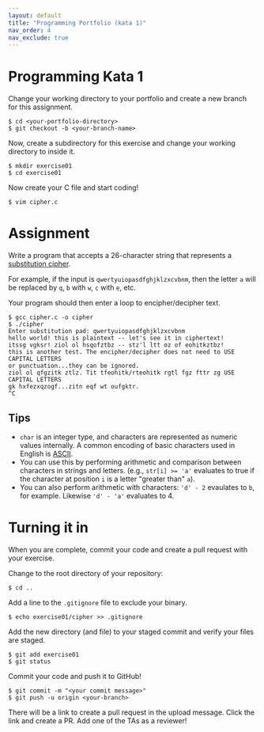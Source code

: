 ```yaml
---
layout: default
title: "Programming Portfolio (kata 1)"
nav_order: 4
nav_exclude: true
---
```


# Programming Kata 1

Change your working directory to your portfolio and create a new branch
for this assignment.

```
$ cd <your-portfolio-directory>
$ git checkout -b <your-branch-name>
```

Now, create a subdirectory for this exercise and change your working directory
to inside it.

```
$ mkdir exercise01
$ cd exercise01
```

Now create your C file and start coding!

```
$ vim cipher.c
```

# Assignment

Write a program that accepts a 26-character string that represents a
[substitution cipher](https://en.wikipedia.org/wiki/Substitution_cipher).

For example, if the input is `qwertyuiopasdfghjklzxcvbnm`, then the letter `a`
will be replaced by `q`, `b` with `w`, `c` with `e`, etc.

Your program should then enter a loop to encipher/decipher text.

```
$ gcc cipher.c -o cipher
$ ./cipher
Enter substitution pad: qwertyuiopasdfghjklzxcvbnm
hello world! this is plaintext -- let's see it in ciphertext!
itssg vgksr! ziol ol hsqofztbz -- stz'l ltt oz of eohitkztbz!
this is another test. The encipher/decipher does not need to USE CAPITAL LETTERS
or punctuation...they can be ignored.
ziol ol qfgzitk ztlz. Tit tfeohitk/rteohitk rgtl fgz fttr zg USE CAPITAL LETTERS
gk hxfezxqzogf...zitn eqf wt oufgktr.
^C
```

## Tips

* `char` is an integer type, and characters are represented as numeric values
  internally. A common encoding of basic characters used in English is
  [ASCII](https://en.wikipedia.org/wiki/ASCII).
* You can use this by performing arithmetic and comparison between characters in
  strings and letters. (e.g., `str[i] >= 'a'` evaluates to true if the character
  at position `i` is a letter "greater than" `a`).
* You can also perform arithmetic with characters: `'d' - 2` evaulates to `b`,
  for example. Likewise `'d' - 'a'` evaluates to 4.

# Turning it in

When you are complete, commit your code and create a pull request with your
exercise. 

Change to the root directory of your repository:

```
$ cd ..                 
```

Add a line to the `.gitignore` file to exclude your binary.

```
$ echo exercise01/cipher >> .gitignore
```

Add the new directory (and file) to your staged commit and verify your files 
are staged.

```
$ git add exercise01
$ git status
```

Commit your code and push it to GitHub!

```
$ git commit -m "<your commit message>"
$ git push -u origin <your-branch>
```

There will be a link to create a pull request in the upload message. Click the
link and create a PR. Add one of the TAs as a reviewer!
